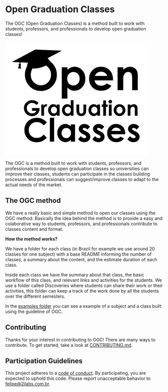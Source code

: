 # Open Graduation Classes

The OGC (Open Graduation Classes) is a method built to work with students, professors, and professionals to develop open graduation classes!

![LOGO](logo.png)

The OGC is a method built to work with students, professors, and professionals to develop open graduation classes so universities can improve their classes, students can participate in the classes building processes and professionals can suggest/improve classes to adapt to the actual needs of the market.

## The OGC method

We have a really basic and simple method to open our classes using the OGC method. Basically the idea behind the method is to provide a easy and colaborative way to students, professors, and professionals contribute to classes content and format.

**How the method works?**

We have a folder for each class (in Brazil for example we use around 20 classes for one subject) with a base README informing the number of classes, a summary about the content, and the estimate duration of each class.

Inside each class we have the summary about that class, the basic workflow of this class, and relevant links and activities for the students. We use a folder called Discoveries where students can share their work or their activities, this folder can keep a track of the work done by all the students over the different semesters.

In the [examples folder](https://github.com/felipez3r0/openclasses/tree/master/Examples) you can see a example of a subject and a class built using the guideline of OGC.

## Contributing

Thanks for your interest in contributing to OGC! There are many ways to contribute. To get started, take a look at [CONTRIBUTING.md](CONTRIBUTING.md).

## Participation Guidelines

This project adheres to a [code of conduct](CODE_OF_CONDUCT.md). By participating, you are expected to uphold this code. Please report unacceptable behavior to felipe@2ilabs.com.br.
